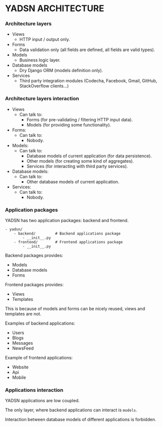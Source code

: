 # YADSN ARCHITECTURE

### Architecture layers

- Views
    - HTTP input / output only.
- Forms
    - Data validation only (all fields are defined, all fields are valid types).
- Models
    - Business logic layer.
- Database models
    - Dry Django ORM (models definition only).
- Services
    - Third party integration modules (Codecha, Facebook, Gmail, GitHub, StackOverflow clients...)

### Architecture layers interaction

- Views
    - Can talk to:
        - Forms (for pre-validating / filtering HTTP input data).
        - Models (for providing some functionality).
- Forms:
    - Can talk to:
        - Nobody.
- Models:
    - Can talk to:
        - Database models of current application (for data persistence).
        - Other models (for creating some kind of aggregates).
        - Services (for interacting with third party services).
- Database models:
    - Can talk to:
        - Other database models of current application.
- Services:
    - Can talk to:
        - Nobody.
        
### Application packages

YADSN has two application packages: backend and frontend.

```
- yadsn/
    - backend/         # Backend applications package
        - __init__.py
    - frontend/        # Frontend applications package
        - __init__.py
```

Backend packages provides:
- Models
- Database models
- Forms

Frontend packages provides:
- Views
- Templates

This is because of models and forms can be nicely reused, views and templates are not.

Examples of backend applications:
- Users
- Blogs
- Messages
- NewsFeed

Example of frontend applications:
- Website
- Api
- Mobile

### Applications interaction

YADSN applications are low coupled. 

The only layer, where backend applications can interact is `models`.

Interaction between database models of different applications is forbidden.
